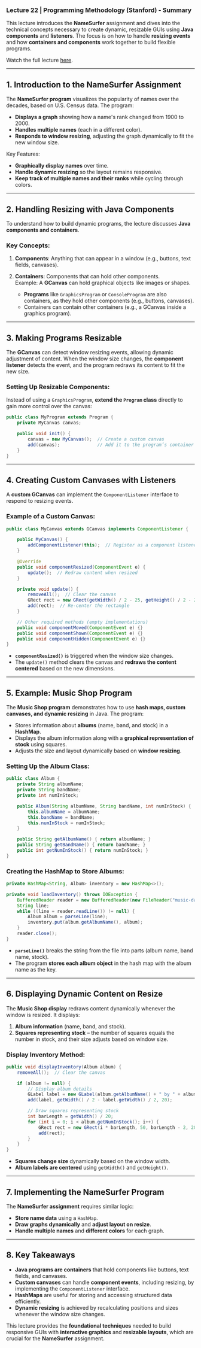 ### **Lecture 22 | Programming Methodology (Stanford) - Summary**

This lecture introduces the **NameSurfer** assignment and dives into the technical concepts necessary to create dynamic, resizable GUIs using **Java components** and **listeners**. The focus is on how to handle **resizing events** and how **containers and components** work together to build flexible programs.

Watch the full lecture [here](https://www.youtube.com/watch?v=AGUUQXO8eXk).

---

## **1. Introduction to the NameSurfer Assignment**

The **NameSurfer program** visualizes the popularity of names over the decades, based on U.S. Census data. The program:

- **Displays a graph** showing how a name's rank changed from 1900 to 2000.
- **Handles multiple names** (each in a different color).
- **Responds to window resizing**, adjusting the graph dynamically to fit the new window size.

Key Features:

- **Graphically display names** over time.
- **Handle dynamic resizing** so the layout remains responsive.
- **Keep track of multiple names and their ranks** while cycling through colors.

---

## **2. Handling Resizing with Java Components**

To understand how to build dynamic programs, the lecture discusses **Java components and containers**.

### **Key Concepts:**

1. **Components**: Anything that can appear in a window (e.g., buttons, text fields, canvases).
2. **Containers**: Components that can hold other components.  
   Example: A **GCanvas** can hold graphical objects like images or shapes.

   - **Programs** like `GraphicsProgram` or `ConsoleProgram` are also containers, as they hold other components (e.g., buttons, canvases).
   - Containers can contain other containers (e.g., a GCanvas inside a graphics program).

---

## **3. Making Programs Resizable**

The **GCanvas** can detect window resizing events, allowing dynamic adjustment of content. When the window size changes, the **component listener** detects the event, and the program redraws its content to fit the new size.

### **Setting Up Resizable Components:**

Instead of using a `GraphicsProgram`, **extend the `Program` class** directly to gain more control over the canvas:

```java
public class MyProgram extends Program {
    private MyCanvas canvas;

    public void init() {
        canvas = new MyCanvas();  // Create a custom canvas
        add(canvas);              // Add it to the program’s container
    }
}
```

---

## **4. Creating Custom Canvases with Listeners**

A **custom GCanvas** can implement the `ComponentListener` interface to respond to resizing events.

### **Example of a Custom Canvas:**

```java
public class MyCanvas extends GCanvas implements ComponentListener {

    public MyCanvas() {
        addComponentListener(this);  // Register as a component listener
    }

    @Override
    public void componentResized(ComponentEvent e) {
        update();  // Redraw content when resized
    }

    private void update() {
        removeAll();  // Clear the canvas
        GRect rect = new GRect(getWidth() / 2 - 25, getHeight() / 2 - 25, 50, 50);
        add(rect);  // Re-center the rectangle
    }

    // Other required methods (empty implementations)
    public void componentMoved(ComponentEvent e) {}
    public void componentShown(ComponentEvent e) {}
    public void componentHidden(ComponentEvent e) {}
}
```

- **`componentResized()`** is triggered when the window size changes.
- The `update()` method clears the canvas and **redraws the content centered** based on the new dimensions.

---

## **5. Example: Music Shop Program**

The **Music Shop program** demonstrates how to use **hash maps, custom canvases, and dynamic resizing** in Java. The program:

- Stores information about **albums** (name, band, and stock) in a **HashMap**.
- Displays the album information along with a **graphical representation of stock** using squares.
- Adjusts the size and layout dynamically based on **window resizing**.

### **Setting Up the Album Class:**

```java
public class Album {
    private String albumName;
    private String bandName;
    private int numInStock;

    public Album(String albumName, String bandName, int numInStock) {
        this.albumName = albumName;
        this.bandName = bandName;
        this.numInStock = numInStock;
    }

    public String getAlbumName() { return albumName; }
    public String getBandName() { return bandName; }
    public int getNumInStock() { return numInStock; }
}
```

### **Creating the HashMap to Store Albums:**

```java
private HashMap<String, Album> inventory = new HashMap<>();

private void loadInventory() throws IOException {
    BufferedReader reader = new BufferedReader(new FileReader("music-data.txt"));
    String line;
    while ((line = reader.readLine()) != null) {
        Album album = parseLine(line);
        inventory.put(album.getAlbumName(), album);
    }
    reader.close();
}
```

- **`parseLine()`** breaks the string from the file into parts (album name, band name, stock).
- The program **stores each album object** in the hash map with the album name as the key.

---

## **6. Displaying Dynamic Content on Resize**

The **Music Shop display** redraws content dynamically whenever the window is resized. It displays:

1. **Album information** (name, band, and stock).
2. **Squares representing stock** – the number of squares equals the number in stock, and their size adjusts based on window size.

### **Display Inventory Method:**

```java
public void displayInventory(Album album) {
    removeAll();  // Clear the canvas

    if (album != null) {
        // Display album details
        GLabel label = new GLabel(album.getAlbumName() + " by " + album.getBandName());
        add(label, getWidth() / 2 - label.getWidth() / 2, 20);

        // Draw squares representing stock
        int barLength = getWidth() / 20;
        for (int i = 0; i < album.getNumInStock(); i++) {
            GRect rect = new GRect(i * barLength, 50, barLength - 2, 20);
            add(rect);
        }
    }
}
```

- **Squares change size** dynamically based on the window width.
- **Album labels are centered** using `getWidth()` and `getHeight()`.

---

## **7. Implementing the NameSurfer Program**

The **NameSurfer assignment** requires similar logic:

- **Store name data** using a `HashMap`.
- **Draw graphs dynamically** and **adjust layout on resize**.
- **Handle multiple names** and **different colors** for each graph.

---

## **8. Key Takeaways**

- **Java programs are containers** that hold components like buttons, text fields, and canvases.
- **Custom canvases** can handle **component events**, including resizing, by implementing the `ComponentListener` interface.
- **HashMaps** are useful for storing and accessing structured data efficiently.
- **Dynamic resizing** is achieved by recalculating positions and sizes whenever the window size changes.

This lecture provides the **foundational techniques** needed to build responsive GUIs with **interactive graphics** and **resizable layouts**, which are crucial for the **NameSurfer** assignment.
